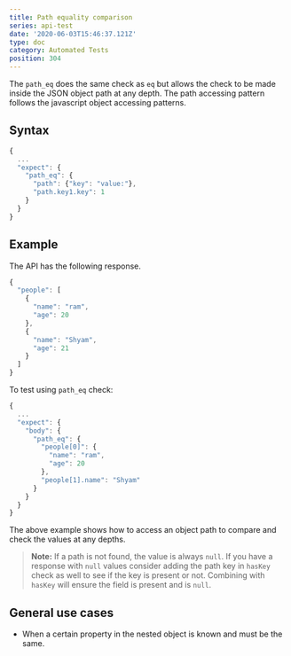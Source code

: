 ```yaml
---
title: Path equality comparison
series: api-test
date: '2020-06-03T15:46:37.121Z'
type: doc
category: Automated Tests
position: 304
---
```


The `path_eq` does the same check as `eq` but allows the check to be made inside the JSON object path at any depth. The path accessing pattern follows the javascript object accessing patterns.

## Syntax

```js
{
  ...
  "expect": {
    "path_eq": {
      "path": {"key": "value:"},
      "path.key1.key": 1
    }
  }
}

```

## Example
The API has the following response.

```js
{
  "people": [
    {
      "name": "ram",
      "age": 20
    },
    {
      "name": "Shyam",
      "age": 21
    }
  ]
}
```

To test using `path_eq` check:

```js
{
  ...
  "expect": {
    "body": {
      "path_eq": {
        "people[0]": {
          "name": "ram",
          "age": 20
        },
        "people[1].name": "Shyam"
      }
    }
  }
}
```

The above example shows how to access an object path to compare and check the values at any depths.

> **Note:** If a path is not found, the value is always `null`. If you have a response with `null` values consider adding the path key in `hasKey` check as well to see if the key is present or not. Combining with `hasKey` will ensure the field is present and is `null`.

## General use cases

- When a certain property in the nested object is known and must be the same.

